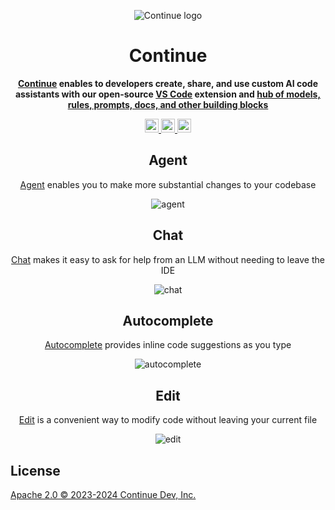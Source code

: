<div align="center">

![Continue logo](media/readme.png)

</div>

<h1 align="center">Continue</h1>

<div align="center">

**[Continue](https://docs.continue.dev) enables to developers create, share, and use custom AI code assistants with our open-source [VS Code](https://marketplace.visualstudio.com/items?itemName=Continue.continue) extension and [hub of models, rules, prompts, docs, and other building blocks](https://hub.continue.dev)**

</div>

<div align="center">

<a target="_blank" href="https://opensource.org/licenses/Apache-2.0" style="background:none">
    <img src="https://img.shields.io/badge/License-Apache_2.0-blue.svg" style="height: 22px;" />
</a>
<a target="_blank" href="https://docs.continue.dev" style="background:none">
    <img src="https://img.shields.io/badge/continue_docs-%23BE1B55" style="height: 22px;" />
</a>
<a target="_blank" href="https://discord.gg/vapESyrFmJ" style="background:none">
    <img src="https://img.shields.io/badge/discord-join-continue.svg?labelColor=191937&color=6F6FF7&logo=discord" style="height: 22px;" />
</a>

<p></p>

## Agent

[Agent](https://continue.dev/docs/agent/how-to-use-it) enables you to make more substantial changes to your codebase

![agent](docs/images/agent.gif)

## Chat

[Chat](https://continue.dev/docs/chat/how-to-use-it) makes it easy to ask for help from an LLM without needing to leave
the IDE

![chat](docs/images/chat.gif)

## Autocomplete

[Autocomplete](https://continue.dev/docs/autocomplete/how-to-use-it) provides inline code suggestions as you type

![autocomplete](docs/images/autocomplete.gif)

## Edit

[Edit](https://continue.dev/docs/edit/how-to-use-it) is a convenient way to modify code without leaving your current
file

![edit](docs/images/edit.gif)

</div>

## License

[Apache 2.0 © 2023-2024 Continue Dev, Inc.](./LICENSE)
